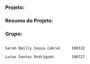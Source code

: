 ### Projeto: 

### Resumo do Projeto:

### Grupo:
```

Sarah Emilly Sousa Cabral     190332

Lucas Santos Rodrigues        190727
```

